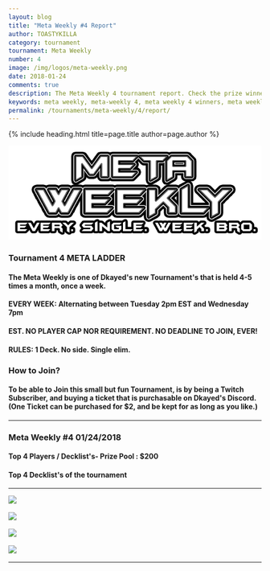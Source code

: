 ```yaml
---
layout: blog
title: "Meta Weekly #4 Report"
author: TOASTYKILLA
category: tournament
tournament: Meta Weekly
number: 4
image: /img/logos/meta-weekly.png
date: 2018-01-24
comments: true
description: The Meta Weekly 4 tournament report. Check the prize winners and their decks here.
keywords: meta weekly, meta-weekly 4, meta weekly 4 winners, meta weekly 4 decks, tournament
permalink: /tournaments/meta-weekly/4/report/
---
```


{% include heading.html title=page.title author=page.author %}

![](/img/logos/meta-weekly.png)

### Tournament 4 META LADDER 

#### The Meta Weekly is one of Dkayed's new Tournament's that is held 4-5 times a month, once a week.

#### EVERY WEEK: Alternating between Tuesday 2pm EST and Wednesday 7pm

#### EST. NO PLAYER CAP NOR REQUIREMENT. NO DEADLINE TO JOIN, EVER!

#### RULES: 1 Deck. No side. Single elim.

### How to Join?

#### To be able to Join this small but fun Tournament, is by being a Twitch Subscriber, and buying a ticket that is purchasable on Dkayed's Discord.  (One Ticket can be purchased for $2, and be kept for as long as you like.)

----------

### Meta Weekly #4   01/24/2018

#### Top 4 Players /  Decklist's- Prize Pool : $200

#### Top 4 Decklist's of the tournament 

----------

![](https://i.imgur.com/bRr4PI6.png)

![](https://i.imgur.com/Y5WqKwN.png)

![](https://i.imgur.com/E4awXGs.png)

![](https://i.imgur.com/7vWvIaa.png)


----------